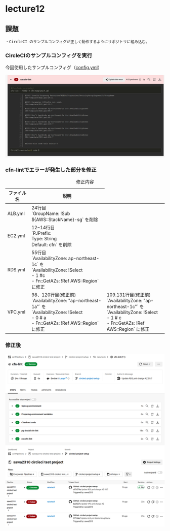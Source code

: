 # lecture12

## 課題
    ・CircleCI のサンプルコンフィグが正しく動作するようにリポジトリに組み込む。

### CircleCIのサンプルコンフィグを実行

今回使用したサンプルコンフィグ（[config.yml](https://github.com/MasatoshiMizumoto/raisetech_documents/blob/main/aws/samples/circleci/config.yml)）

![cfn-lint](img/img-lecture12/cfn-lint.png)

### cfn-lintでエラーが発生した部分を修正

<table>
  <caption>修正内容</caption>
  <thead>
    <tr>
      <th>ファイル名</th> <th>説明</th>
    </tr>
  </thead>
  <tr>
    <td> ALB.yml </td>
     <td>24行目
     <br>`GroupName: !Sub ${AWS::StackName}-sg` を削除 </td>
  </tr>
  <tr>
    <td> EC2.yml </td>
     <td>12~14行目
      <br>`PJPrefix: 
      <br>Type: String
      <br> Default: cfn` を削除 </td>
  </tr>
  <tr>
    <td> RDS.yml </td>
     <td>55行目 
      <br>`AvailabilityZone: ap-northeast-1c` を
      <br>`AvailabilityZone: !Select
      <br>- 1 #c
      <br>- Fn::GetAZs: !Ref AWS::Region` に修正 </td>
  </tr>
  <tr>
    <td> VPC.yml </td>
     <td>98、120行目(修正前)
      <br>`AvailabilityZone: "ap-northeast-1a"` を 
      <br>`AvailabilityZone: !Select
      <br>- 0  # a
      <br>- Fn::GetAZs: !Ref AWS::Region` に修正 </td>
     <td>109.131行目(修正前)
      <br>`AvailabilityZone: "ap-northeast-1c"` を 
      <br>`AvailabilityZone: !Select
      <br>- 1  # c
      <br>- Fn::GetAZs: !Ref AWS::Region` に修正 </td>
  </tr>
</table>

### 修正後
![cfn-lint-success](img/img-lecture12/cfn-lint-success.png)
![CircleCi-success](img/img-lecture12/CircleCI-success.png)

